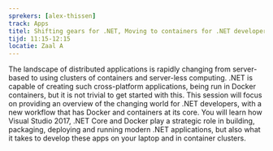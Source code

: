 ```yaml
---
sprekers: [alex-thissen]
track: Apps
titel: Shifting gears for .NET, Moving to containers for .NET developers
tijd: 11:15-12:15
locatie: Zaal A
---
```

The landscape of distributed applications is rapidly changing from server-based to
using clusters of containers and server-less computing. .NET is capable of creating
such cross-platform applications, being run in Docker containers, but it is not
trivial to get started with this. This session will focus on providing an overview
of the changing world for .NET developers, with a new workflow that has Docker and
containers at its core. You will learn how Visual Studio 2017, .NET Core and Docker
play a strategic role in building, packaging, deploying and running modern .NET
applications, but also what it takes to develop these apps on your laptop and in
container clusters.